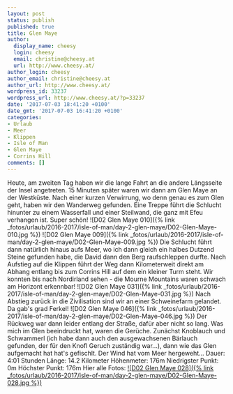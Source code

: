 ```yaml
---
layout: post
status: publish
published: true
title: Glen Maye
author:
  display_name: cheesy
  login: cheesy
  email: christine@cheesy.at
  url: http://www.cheesy.at/
author_login: cheesy
author_email: christine@cheesy.at
author_url: http://www.cheesy.at/
wordpress_id: 33237
wordpress_url: http://www.cheesy.at/?p=33237
date: '2017-07-03 18:41:20 +0100'
date_gmt: '2017-07-03 16:41:20 +0100'
categories:
- Urlaub
- Meer
- Klippen
- Isle of Man
- Glen Maye
- Corrins Hill
comments: []
---
```

Heute, am zweiten Tag haben wir die lange Fahrt an die andere Längsseite der Insel angetreten. 15 Minuten später waren wir dann am Glen Maye an der Westküste. Nach einer kurzen Verwirrung, wo denn genau es zum Glen geht, haben wir den Wanderweg gefunden. Eine Treppe führt die Schlucht hinunter zu einem Wasserfall und einer Steilwand, die ganz mit Efeu verhangen ist. Super schön!
![D02 Glen Maye 010]({% link _fotos/urlaub/2016-2017/isle-of-man/day-2-glen-maye/D02-Glen-Maye-010.jpg %})
![D02 Glen Maye 009]({% link _fotos/urlaub/2016-2017/isle-of-man/day-2-glen-maye/D02-Glen-Maye-009.jpg %})
Die Schlucht führt dann natürlich hinaus aufs Meer, wo ich dann gleich ein halbes Dutzend Steine gefunden habe, die David dann den Berg raufschleppen durfte.
Nach Aufstieg auf die Klippen führt der Weg dann Kilometerweit direkt am Abhang entlang bis zum Corrins Hill auf dem ein kleiner Turm steht. Wir konnten bis nach Nordirland sehen - die Mourne Mountains waren schwach am Horizont erkennbar!
![D02 Glen Maye 031]({% link _fotos/urlaub/2016-2017/isle-of-man/day-2-glen-maye/D02-Glen-Maye-031.jpg %})
Nach Abstieg zurück in die Zivilisation sind wir an einer Schweinefarm gelandet. Da gab's grad Ferkel!
![D02 Glen Maye 046]({% link _fotos/urlaub/2016-2017/isle-of-man/day-2-glen-maye/D02-Glen-Maye-046.jpg %})
Der Rückweg war dann leider entlang der Straße, dafür aber nicht so lang.
Was mich im Glen beeindruckt hat, waren die Gerüche. Zunächst Knoblauch und Schwammerl (ich habe dann auch den ausgewachsenen Bärlauch gefunden, der für den Knofl Geruch zuständig war...), dann wie das Glen aufgemacht hat hat's gefischlt. Der Wind hat vom Meer hergeweht...
Dauer: 4:01 Stunden
Länge: 14.2 Kilometer
Höhenmeter: 176m
Niedrigster Punkt: 0m
Höchster Punkt: 176m
Hier alle Fotos:
[![D02 Glen Maye 028]({% link _fotos/urlaub/2016-2017/isle-of-man/day-2-glen-maye/D02-Glen-Maye-028.jpg %})](http://www.cheesy.at/fotos/urlaub/isle-of-man/day-2-glen-maye/)
